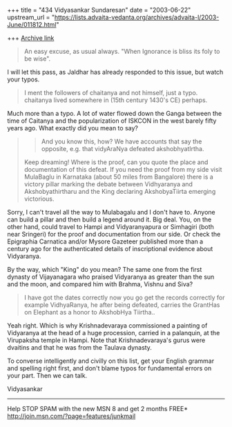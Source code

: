 +++
title = "434 Vidyasankar Sundaresan"
date = "2003-06-22"
upstream_url = "https://lists.advaita-vedanta.org/archives/advaita-l/2003-June/011812.html"

+++
[Archive link](https://lists.advaita-vedanta.org/archives/advaita-l/2003-June/011812.html)


>An easy excuse, as usual always. "When Ignorance is
>bliss its foly to be wise".

I will let this pass, as Jaldhar has already responded to this issue, but 
watch your typos.

>I ment the followers of chaitanya and not himself,
>just a typo. chaitanya lived somewhere in (15th
>century 1430's CE) perhaps.

Much more than a typo. A lot of water flowed down the Ganga between the time 
of Caitanya and the popularization of ISKCON in the west barely fifty years 
ago. What exactly did you mean to say?

> > And you know this, how? We have accounts that say
> > the opposite, e.g. that
> > vidyAraNya defeated akshobhyatIrtha.
>
>Keep dreaming! Where is the proof, can you quote the
>place and documentation of this defeat. If you need
>the proof from my side visit MulaBaglu in Karnataka
>(about 50 miles from Bangalore) there is a victory
>pillar marking the debate between Vidhyaranya and
>Akshobyathirtharu and the King declaring
>AkshobyaTiirta emerging victorious.

Sorry, I can't travel all the way to Mulabagalu and I don't have to. Anyone 
can build a pillar and then build a legend around it. Big deal. You, on the 
other hand, could travel to Hampi and Vidyaranyapura or Simhagiri (both near 
Sringeri) for the proof and documentation from our side. Or check the 
Epigraphia Carnatica and/or Mysore Gazeteer published more than a century 
ago for the authenticated details of inscriptional evidence about 
Vidyaranya.

By the way, which "King" do you mean? The same one from the first dynasty of 
Vijayanagara who praised Vidyaranya as greater than the sun and the moon, 
and compared him with Brahma, Vishnu and Siva?

>I have got the dates correctly now you go get the
>records correctly for example VidhyaRanya, he after
>being defeated, carries the GrantHas on Elephant as a
>honor to AkshobHya Tiirtha..

Yeah right. Which is why Krishnadevaraya commissioned a painting of 
Vidyaranya at the head of a huge procession, carried in a palanquin, at the 
Virupaksha temple in Hampi. Note that Krishnadevaraya's gurus were dvaitins 
and that he was from the Taulava dynasty.

To converse intelligently and civilly on this list, get your English grammar 
and spelling right first, and don't blame typos for fundamental errors on 
your part. Then we can talk.

Vidyasankar

_________________________________________________________________
Help STOP SPAM with the new MSN 8 and get 2 months FREE*  
http://join.msn.com/?page=features/junkmail

